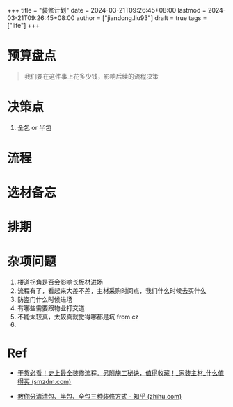 +++
title = "装修计划"
date = 2024-03-21T09:26:45+08:00
lastmod = 2024-03-21T09:26:45+08:00
author = ["jiandong.liu93"]
draft = true
tags = ["life"]
+++

# 预算盘点

> 我们要在这件事上花多少钱，影响后续的流程决策

# 决策点

1. 全包 or 半包

# 流程

# 选材备忘

# 排期

# 杂项问题

1. 楼道拐角是否会影响长板材进场
2. 流程有了，看起来大差不差，主材采购时间点，我们什么时候去买什么
3. 防盗门什么时候进场
4. 有哪些需要跟物业打交道
5. 不能太较真，太较真就觉得哪都是坑 from cz
6. 

# Ref

- [干货必看！史上最全装修流程。另附施工秘诀，值得收藏！_家装主材_什么值得买 (smzdm.com)](https://post.smzdm.com/p/a78egpg5/)

- [教你分清清包、半包、全包三种装修方式 - 知乎 (zhihu.com)](https://zhuanlan.zhihu.com/p/29075068)
